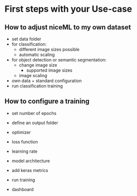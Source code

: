 # First steps with your Use-case

## How to adjust **niceML** to my own dataset

- set data folder
- for classification:
  - different image sizes possible
  - automatic scaling
- for object detection or semantic segmentation:
  - change image size
    - supported image sizes
  - image scaling
- own data + standard configuration
- run classification training

## How to configure a training

- set number of epochs
- define an output folder
- optimizer
- loss function
- learning rate
- model architecture
- add keras metrics

- run training
- dashboard
